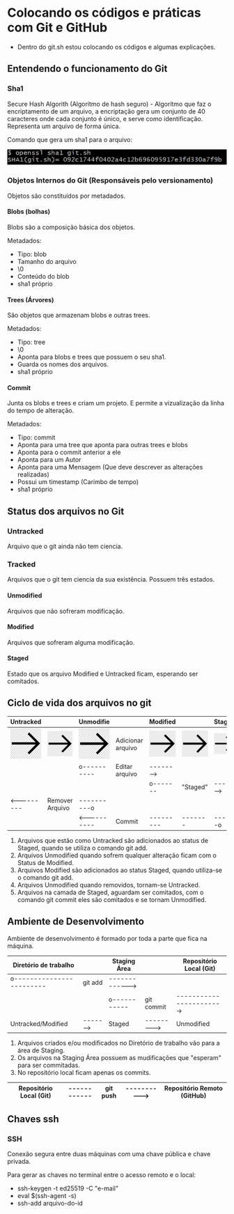 # Colocando os códigos e práticas com Git e GitHub

- Dentro do git.sh estou colocando os códigos e algumas explicações.

## Entendendo o funcionamento do Git

### Sha1

Secure Hash Algorith (Algorítmo de hash seguro) - Algorítmo que faz o encriptamento de um arquivo, a encriptação gera um conjunto de 40 caracteres onde cada conjunto é único, e serve como identificação. Representa um arquivo de forma única.

Comando que gera um sha1 para o arquivo:

![](https://github.com/NandesLima/git-e-gitHub-codigos/blob/master/imagens/openssl-sha1.png)

### Objetos Internos do Git (Responsáveis pelo versionamento)

Objetos são constituídos por metadados.

#### Blobs (bolhas)

Blobs são a composição básica dos objetos.

Metadados:

- Tipo: blob
- Tamanho do arquivo
- \0
- Conteúdo do blob
- sha1 próprio

#### Trees (Árvores)

São objetos que armazenam blobs e outras trees.

Metadados:

- Tipo: tree
- \0
- Aponta para blobs e trees que possuem o seu sha1.
- Guarda os nomes dos arquivos.
- sha1 próprio

#### Commit

Junta os blobs e trees e criam um projeto. E permite a vizualização da linha do tempo de alteração.

Metadados:

- Tipo: commit
- Aponta para uma tree que aponta para outras trees e blobs
- Aponta para o commit anterior a ele
- Aponta para um Autor
- Aponta para uma Mensagem (Que deve descrever as alterações realizadas)
- Possui um timestamp (Carimbo de tempo)
- sha1 próprio

## Status dos arquivos no Git

### Untracked

Arquivo que o git ainda não tem ciencia.

### Tracked

Arquivos que o git tem ciencia da sua existência. Possuem três estados.

#### Unmodified

Arquivos que não sofreram modificação.

#### Modified

Arquivos que sofreram alguma modificação. 

#### Staged

Estado que os arquivo Modified e Untracked ficam, esperando ser comitados. 

## Ciclo de vida dos arquivos no git

| Untracked                                                                                      |                                                                                                | Unmodifie                                                                                      |                   | Modified                                                                                       |                                                                                                | Staged                                                                                                                     |
| ---------------------------------------------------------------------------------------------- | ---------------------------------------------------------------------------------------------- | ---------------------------------------------------------------------------------------------- | ----------------- | ---------------------------------------------------------------------------------------------- | ---------------------------------------------------------------------------------------------- | -------------------------------------------------------------------------------------------------------------------------- |
| ![](https://github.com/NandesLima/git-e-gitHub-codigos/blob/master/imagens/seta%20direita.png) | ![](https://github.com/NandesLima/git-e-gitHub-codigos/blob/master/imagens/seta%20direita.png) | ![](https://github.com/NandesLima/git-e-gitHub-codigos/blob/master/imagens/seta%20direita.png) | Adicionar arquivo | ![](https://github.com/NandesLima/git-e-gitHub-codigos/blob/master/imagens/seta%20direita.png) | ![](https://github.com/NandesLima/git-e-gitHub-codigos/blob/master/imagens/seta%20direita.png) | ![](https://github.com/NandesLima/git-e-gitHub-codigos/blob/master/imagens/seta%20direita.png) |
|                                                                                                |                                                                                                | o----------                                                                                    | Editar arquivo    | -------->                                                                                      |                                                                                                |                                                                                                                            |
|                                                                                                |                                                                                                |                                                                                                |                   | o-------                                                                                       | "Staged"                                                                                       | ------->                                                                                                                   |
| <---------                                                                                     | Remover Arquivo                                                                                | ----------o                                                                                    |                   |                                                                                                |                                                                                                |                                                                                                                            |
|                                                                                                |                                                                                                | <----------                                                                                    | Commit            | ---------                                                                                      | -------                                                                                        | ------o                                                                                                                    |

1. Arquivos que estão como Untracked são adicionados ao status de Staged, quando se utiliza o comando git add.
2. Arquivos Unmodified quando sofrem qualquer alteração ficam com o Status de Modified.
3. Arquivos Modified são adicionados ao status Staged, quando utiliza-se o comando git add.
4. Arquivos Unmodified quando removidos, tornam-se Untracked.
5. Arquivos na camada de Staged, aguardam ser comitados, com o comando git commit eles são comitados e se tornam Unmodified.

## Ambiente de Desenvolvimento

Ambiente de desenvolvimento é formado por toda a parte que fica na máquina.

| Diretório de trabalho     |          | Staging Área   |            | Repositório Local (Git)  |
| ------------------------- | -------- | -------------- | ---------- | ------------------------ |
| o------------------------ | git add  | -------------> |            |                          |
|                           |          | o-----------   | git commit | -----------------------> |
| Untracked/Modified        | -------> | Staged         | ---------> | Unmodified               |

1. Arquivos criados e/ou modificados no Diretório de trabalho vão para a área de Staging.
2. Os arquivos na Staging Área possuem as mudificações que "esperam" para ser commitadas.
3. No repositório local ficam apenas os commits.

| Repositório Local (Git) | ------------ | git push | -----------> | Repositório Remoto (GitHub) |
| ----------------------- | ------------ | -------- | ------------ | --------------------------- |

## Chaves ssh

### SSH

Conexão segura entre duas máquinas com uma chave pública e chave privada.

Para gerar as chaves no terminal entre o acesso remoto e o local:

- ssh-keygen -t ed25519 -C "e-mail"
- eval $(ssh-agent -s)
- ssh-add arquivo-do-id

